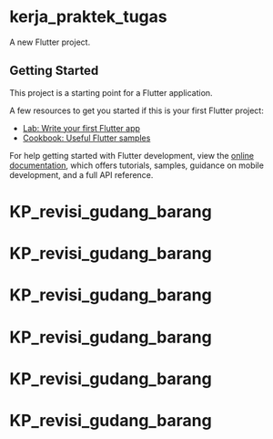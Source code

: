 # kerja_praktek_tugas

A new Flutter project.

## Getting Started

This project is a starting point for a Flutter application.

A few resources to get you started if this is your first Flutter project:

- [Lab: Write your first Flutter app](https://docs.flutter.dev/get-started/codelab)
- [Cookbook: Useful Flutter samples](https://docs.flutter.dev/cookbook)

For help getting started with Flutter development, view the
[online documentation](https://docs.flutter.dev/), which offers tutorials,
samples, guidance on mobile development, and a full API reference.
# KP_revisi_gudang_barang
# KP_revisi_gudang_barang
# KP_revisi_gudang_barang
# KP_revisi_gudang_barang
# KP_revisi_gudang_barang
# KP_revisi_gudang_barang
